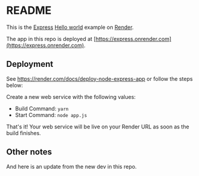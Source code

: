 # README

This is the [Express](https://expressjs.com) [Hello world](https://expressjs.com/en/starter/hello-world.html) example on [Render](https://render.com).

The app in this repo is deployed at [https://express.onrender.com](https://express.onrender.com).

## Deployment

See https://render.com/docs/deploy-node-express-app or follow the steps below:

Create a new web service with the following values:

- Build Command: `yarn`
- Start Command: `node app.js`

That's it! Your web service will be live on your Render URL as soon as the build finishes.

## Other notes

And here is an update from the new dev in this repo.

